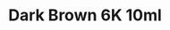---
layout: product
title: "Dark Brown 6K  10ml"
price: "330" 
desc: "Acrylic Laquer 10mL"
img_path: "/assets/img/RC074.webp"
brand: "AK "
available: false
special_offer: false
new: false
soon: false
cat: "020000"
subcat: "020200"
subsubcat: "020201"
sifra: "RC074"
popular: false
spec: false
---